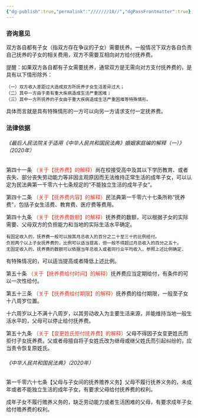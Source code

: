 ```yaml
---
{"dg-publish":true,"permalink":"///////18//","dgPassFrontmatter":true}
---
```


### 咨询意见

双方各自都有子女（指双方存在争议的子女）需要抚养。一般情况下双方各自负责自己抚养的子女的相关费用，双方不需要互相向对方给付抚养费。

提醒：如果双方各自都有子女需要抚养，通常双方是无需向对方支付抚养费的，是具有以下情形除外：

	（一）双方收入差距过大造成双方所抚养子女生活差异过大；
	（二）其中一方由于患有重大疾病造成生活严重困难；
	（三）其中一方所抚养的子女由于重大疾病造成生活严重困难等特殊情形。

具体而言就是具有特殊情形的一方可以向另一方请求支付一定抚养费。

### 法律依据

###### 《最后人民法院关于适用《中华人民共和国民法典》婚姻家庭编的解释（一）》（2020年）

第四十一条<font color="#d83931"> （关于【抚养费】的解释）</font>尚在校接受高中及其以下学历教育、或者丧失、部分丧失劳动能力等非因主观原因而无法维持正常生活的成年子女，可以认定为民法典第一千零六十七条规定的“不能独立生活的成年子女”。

第四十二条 <font color="#d83931">（关于【抚养费内容】的解释）</font>民法典第一千零六十七条所称“抚养费”，包括子女生活费、教育费、医疗费等费用。

第四十九条 <font color="#d83931">（关于【抚养费数额】的解释）</font>抚养费的数额，可以根据子女的实际需要、父母双方的负担能力和当地的实际生活水平确定。

	有固定收入的，抚养费一般可以按其月总收入的百分之二十至三十的比例给付。
	负担两个以上子女抚养费的，比例可以适当提高，但一般不得超过月总收入的百分之五十。
	无固定收入的，抚养费的数额可以依据当年总收入或者同行业平均收入，参照上述比例确定.

有特殊情况的，可以适当提高或者降低上述比例。

第五十条 <font color="#d83931">（关于【抚养费给付时间】的解释）</font>抚养费应当定期给付，有条件的可以一次性给付。

第五十三条<font color="#d83931"> （关于【抚养费给付期限】的解释）</font>抚养费的给付期限，一般至子女十八周岁位置。

十六周岁以上不满十八周岁，以其劳动收入为主要生活来源，并能维持当地一般生活水平的，父母可以停止给付抚养费。

第五十九条 <font color="#d83931">（关于【变更姓氏拒付抚养费】的解释）</font>父母不得因子女变更姓氏而拒付子女抚养费。父或者母擅自将子女姓氏改为继母或继父姓氏而引起纠纷的，应当责令恢复原姓氏。

###### 《中华人民共和国民法典》（2020年）

第一千零六十七条【父母与子女间的抚养赡养义务】父母不履行抚养义务的，未成年或者不能独立生活的成年子女，有要求父母给付抚养费的权利。

成年子女不履行赡养义务的，缺乏劳动能力或者生活困难的父母，有要求成年子女给付赡养费的权利。